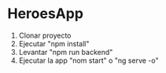 # HeroesApp

1. Clonar proyecto
2. Ejecutar "npm install"
3. Levantar "npm run backend"
4. Ejecutar la app "nom start" o "ng serve -o"
